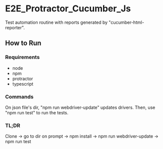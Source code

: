 # E2E_Protractor_Cucumber_Js
Test automation routine with reports generated by "cucumber-html-reporter".

## How to Run
### Requirements
- node
- npm
- protractor
- typescript
### Commands
On json file's dir, "npm run webdriver-update" updates drivers. Then, use "npm run test" to run the tests.
### TL;DR
Clone -> go to dir on prompt -> npm install -> npm run webdriver-update -> npm run test
